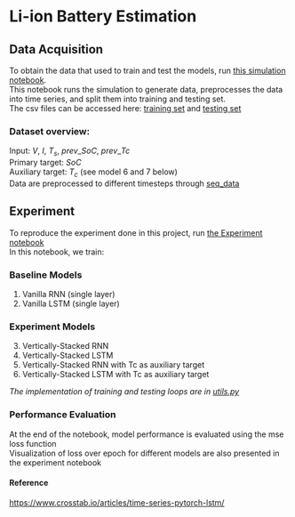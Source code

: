 # Li-ion Battery Estimation

## Data Acquisition
To obtain the data that used to train and test the models, run [this simulation notebook](simulation.ipynb). <br /> 
This notebook runs the simulation to generate data, preprocesses the data into time series, and split them into training and testing set. <br /> 
The csv files can be accessed here: [training set](train.csv) and [testing set](test.csv) <br /> 

### Dataset overview:
Input: ${V}$, ${I}$, ${T_s}$, ${prev\_SoC}$, ${prev\_Tc}$<br /> 
Primary target: ${SoC}$ <br /> 
Auxiliary target: ${T_c}$ (see model 6 and 7 below)<br /> 
Data are preprocessed to different timesteps through [seq_data](seq_data.py)<br /> 

## Experiment
To reproduce the experiment done in this project, run [the Experiment notebook](Experiments.ipynb) <br /> 
In this notebook, we train: <br /> 
### Baseline Models
1. Vanilla RNN (single layer) <br /> 
2. Vanilla LSTM (single layer) <br /> 
### Experiment Models
3. Vertically-Stacked RNN <br /> 
4. Vertically-Stacked LSTM <br /> 
5. Vertically-Stacked RNN with Tc as auxiliary target <br /> 
6. Vertically-Stacked LSTM with Tc as auxiliary target <br /> 

*The implementation of training and testing loops are in [utils.py](utils.py)*

### Performance Evaluation
At the end of the notebook, model performance is evaluated using the mse loss function <br /> 
Visualization of loss over epoch for different models are also presented in the experiment notebook <br /> 

#### Reference
https://www.crosstab.io/articles/time-series-pytorch-lstm/